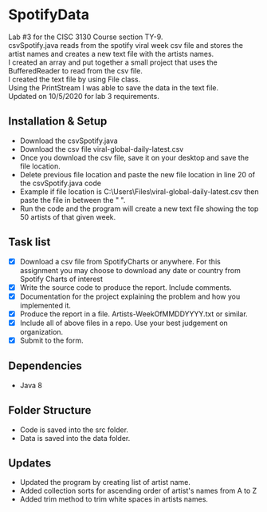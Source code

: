 # SpotifyData
<space> Lab #3 for the CISC 3130 Course section TY-9.\
csvSpotify.java reads from the spotify viral week csv file and stores the artist names and creates a new text file with the artists names.\
I created an array and put together a small project that uses the BufferedReader to read from the csv file.\
I created the text file by using File class.\
Using the PrintStream I was able to save the data in the text file.\
Updated on 10/5/2020 for lab 3 requirements.

## Installation & Setup
- Download the csvSpotify.java
- Download the csv file viral-global-daily-latest.csv
- Once you download the csv file, save it on your desktop and save the file location.
- Delete previous file location and paste the new file location in line 20 of the csvSpotify.java code
- Example if file location is C:\Users\Files\viral-global-daily-latest.csv then paste the file in between the " ".
- Run the code and the program will create a new text file showing the top 50 artists of that given week.

## Task list
- [x] Download a csv file from SpotifyCharts or anywhere. For this assignment you may choose to download any date or country from Spotify Charts of interest
- [x] Write the source code to produce the report. Include comments.
- [x] Documentation for the project explaining the problem and how you implemented it.
- [x] Produce the report in a file. Artists-WeekOfMMDDYYYY.txt or similar.
- [x] Include all of above files in a repo. Use your best judgement on organization.
- [x] Submit to the form.

## Dependencies
- Java 8 

## Folder Structure
- Code is saved into the src folder.
- Data is saved into the data folder.

## Updates
- Updated the program by creating list of artist name.
- Added collection sorts for ascending order of artist's names from A to Z
- Added trim method to trim white spaces in artists names.
